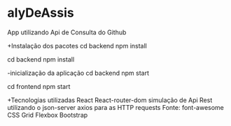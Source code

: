 # alyDeAssis

App utilizando Api de Consulta do Github

+Instalação dos pacotes
cd backend
npm install

cd backend
npm install

-inicialização da aplicação
cd backend
npm start

cd frontend
npm start

+Tecnologias utilizadas 
React
React-router-dom 
simulação de Api Rest utilizando o json-server
axios para as HTTP requests
Fonte: font-awesome
CSS Grid
Flexbox
Bootstrap
